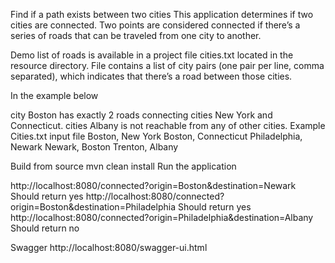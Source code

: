 
Find if a path exists between two cities
This application determines if two cities are connected.
Two points are considered connected if there’s a series of roads that can be traveled from one city to another.

Demo list of roads is available in a project file cities.txt located in the resource directory. File contains a list of city pairs (one pair per line, comma separated), which indicates that there’s a road between those cities.

In the example below

city Boston has exactly 2 roads connecting cities New York and Connecticut.
cities Albany is not reachable from any of other cities.
Example Cities.txt input file
Boston, New York
Boston, Connecticut
Philadelphia, Newark
Newark, Boston
Trenton, Albany

Build from source
mvn clean install
Run the application

http://localhost:8080/connected?origin=Boston&destination=Newark
Should return yes
http://localhost:8080/connected?origin=Boston&destination=Philadelphia
Should return yes
http://localhost:8080/connected?origin=Philadelphia&destination=Albany
Should return no


Swagger
http://localhost:8080/swagger-ui.html

